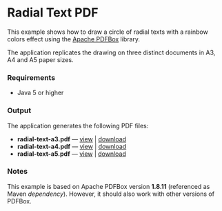 # Radial Text PDF

This example shows how to draw a circle of radial texts with a rainbow colors
effect using the [Apache PDFBox](https://pdfbox.apache.org) library.

The application replicates the drawing on three distinct documents in A3, A4
and A5 paper sizes.

### Requirements

* Java 5 or higher

### Output

The application generates the following PDF files:

* **radial-text-a3.pdf** &mdash; [view](radial-text-a3.pdf) | [download](radial-text-a3.pdf?raw=true)
* **radial-text-a4.pdf** &mdash; [view](radial-text-a4.pdf) | [download](radial-text-a4.pdf?raw=true)
* **radial-text-a5.pdf** &mdash; [view](radial-text-a5.pdf) | [download](radial-text-a5.pdf?raw=true)

### Notes

This example is based on Apache PDFBox version **1.8.11** (referenced as Maven
*dependency*). However, it should also work with other versions of PDFBox.
